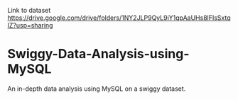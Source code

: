 Link to dataset https://drive.google.com/drive/folders/1NY2JLP9QyL9iY1qpAaUHs8lFIsSxtqIZ?usp=sharing

# Swiggy-Data-Analysis-using-MySQL
An in-depth data analysis using MySQL on a swiggy dataset.
